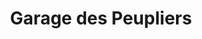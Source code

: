 ---
title: "Garage des Peupliers"
url: /paris/garage-des-peupliers/
shop: réparation de voitures
---